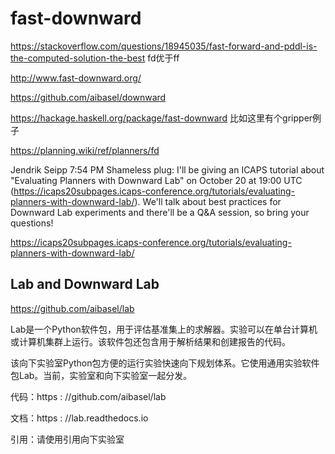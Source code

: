 # fast-downward

https://stackoverflow.com/questions/18945035/fast-forward-and-pddl-is-the-computed-solution-the-best fd优于ff

http://www.fast-downward.org/


https://github.com/aibasel/downward

https://hackage.haskell.org/package/fast-downward 比如这里有个gripper例子



https://planning.wiki/ref/planners/fd


Jendrik Seipp  7:54 PM
Shameless plug: I'll be giving an ICAPS tutorial about "Evaluating Planners with Downward Lab" on October 20 at 19:00 UTC (https://icaps20subpages.icaps-conference.org/tutorials/evaluating-planners-with-downward-lab/). We'll talk about best practices for Downward Lab experiments and there'll be a Q&A session, so bring your questions!



https://icaps20subpages.icaps-conference.org/tutorials/evaluating-planners-with-downward-lab/ 



## Lab and Downward Lab

https://github.com/aibasel/lab


Lab是一个Python软件包，用于评估基准集上的求解器。实验可以在单台计算机或计算机集群上运行。该软件包还包含用于解析结果和创建报告的代码。

该向下实验室Python包方便的运行实验快速向下规划体系。它使用通用实验软件包Lab。当前，实验室和向下实验室一起分发。

代码：https : //github.com/aibasel/lab

文档：https : //lab.readthedocs.io

引用：请使用引用向下实验室